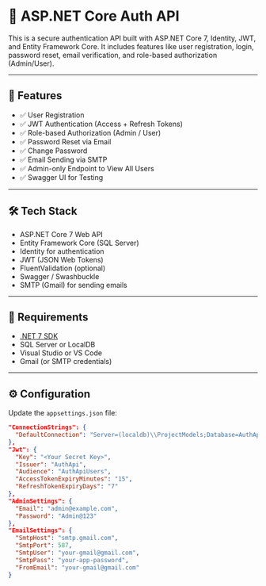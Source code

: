 # 🔐 ASP.NET Core Auth API

This is a secure authentication API built with ASP.NET Core 7, Identity, JWT, and Entity Framework Core. It includes features like user registration, login, password reset, email verification, and role-based authorization (Admin/User).

---

## 🚀 Features

- ✅ User Registration
- ✅ JWT Authentication (Access + Refresh Tokens)
- ✅ Role-based Authorization (Admin / User)
- ✅ Password Reset via Email
- ✅ Change Password
- ✅ Email Sending via SMTP
- ✅ Admin-only Endpoint to View All Users
- ✅ Swagger UI for Testing

---

## 🛠️ Tech Stack

- ASP.NET Core 7 Web API
- Entity Framework Core (SQL Server)
- Identity for authentication
- JWT (JSON Web Tokens)
- FluentValidation (optional)
- Swagger / Swashbuckle
- SMTP (Gmail) for sending emails

---

## 🧰 Requirements

- [.NET 7 SDK](https://dotnet.microsoft.com/en-us/download)
- SQL Server or LocalDB
- Visual Studio or VS Code
- Gmail (or SMTP credentials)

---

## ⚙️ Configuration

Update the `appsettings.json` file:

```json
"ConnectionStrings": {
  "DefaultConnection": "Server=(localdb)\\ProjectModels;Database=AuthApiDb;Trusted_Connection=True;"
},
"Jwt": {
  "Key": "<Your Secret Key>",
  "Issuer": "AuthApi",
  "Audience": "AuthApiUsers",
  "AccessTokenExpiryMinutes": "15",
  "RefreshTokenExpiryDays": "7"
},
"AdminSettings": {
  "Email": "admin@example.com",
  "Password": "Admin@123"
},
"EmailSettings": {
  "SmtpHost": "smtp.gmail.com",
  "SmtpPort": 587,
  "SmtpUser": "your-gmail@gmail.com",
  "SmtpPass": "your-app-password",
  "FromEmail": "your-gmail@gmail.com"
}
